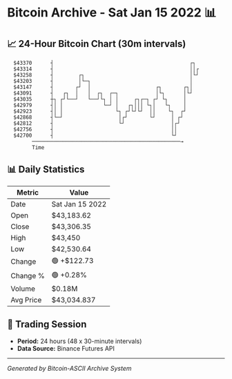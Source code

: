 # Bitcoin Archive - Sat Jan 15 2022 📊

## 📈 24-Hour Bitcoin Chart (30m intervals)

```
  $43370      ┤                                            ┌┐  
  $43314      ┤                                            ││┌ 
  $43258      ┤        ┌┐                                  │└┘ 
  $43203      ┤        │└─┐                                │   
  $43147      ┤       ┌┘  │                     ┌┐       ┌┐│   
  $43091      ┤   ┌┐  │   │  ┌┐  ┌─┐            │└┐      │└┘   
  $43035      ┼┐ ┌┘└──┘   └──┘└┐ │ │     ┌┐┌─┐ ┌┘ └┐     │     
  $42979      ┤│ │             └─┘ │   ┌┐│││ └┐│   └┐    │     
  $42923      ┤│ │                 └┐ ┌┘└┘└┘  ││    └┐  ┌┘     
  $42868      ┤└─┘                  │┌┘       └┘     │ ┌┘      
  $42812      ┤                     └┘               │┌┘       
  $42756      ┤                                      ││        
  $42700      ┤                                      └┘        
        ────────────────────────────────────────────────→
        Time
```

## 📊 Daily Statistics

| Metric | Value |
|--------|-------|
| Date | Sat Jan 15 2022 |
| Open | $43,183.62 |
| Close | $43,306.35 |
| High | $43,450 |
| Low | $42,530.64 |
| Change | 🟢 +$122.73 |
| Change % | 🟢 +0.28% |
| Volume | $0.18M |
| Avg Price | $43,034.837 |

## 📅 Trading Session

- **Period:** 24 hours (48 x 30-minute intervals)
- **Data Source:** Binance Futures API

---
*Generated by Bitcoin-ASCII Archive System*
